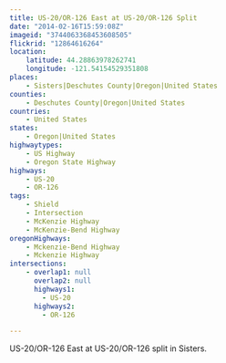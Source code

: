 ```yaml
---
title: US-20/OR-126 East at US-20/OR-126 Split
date: "2014-02-16T15:59:08Z"
imageid: "3744063368453608505"
flickrid: "12864616264"
location:
    latitude: 44.28863978262741
    longitude: -121.54154529351808
places:
    - Sisters|Deschutes County|Oregon|United States
counties:
    - Deschutes County|Oregon|United States
countries:
    - United States
states:
    - Oregon|United States
highwaytypes:
    - US Highway
    - Oregon State Highway
highways:
    - US-20
    - OR-126
tags:
    - Shield
    - Intersection
    - McKenzie Highway
    - McKenzie-Bend Highway
oregonHighways:
    - Mckenzie-Bend Highway
    - Mckenzie Highway
intersections:
    - overlap1: null
      overlap2: null
      highways1:
        - US-20
      highways2:
        - OR-126

---
```

US-20/OR-126 East at US-20/OR-126 split in Sisters.
